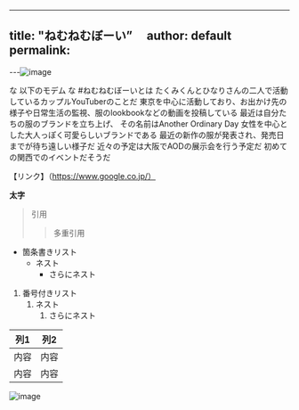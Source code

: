 ---
title: "ねむねむぼーい”　
author: default
permalink:
--
---![image](https://github.com/kopenchan/GHPages_WebSite/assets/132989313/2ef346f0-8f51-4fa8-b7b6-dfa2cc53a809)

な
以下のモデム
な
#ねむねむぼーいとは
たくみくんとひなりさんの二人で活動しているカップルYouTuberのことだ
東京を中心に活動しており、お出かけ先の様子や日常生活の監視、服のlookbookなどの動画を投稿している
最近は自分たちの服のブランドを立ち上げ、
その名前はAnother Ordinary Day
女性を中心とした大人っぽく可愛らしいブランドである
最近の新作の服が発表され、発売日までが待ち遠しい様子だ
近々の予定は大阪でAODの展示会を行う予定だ
初めての関西でのイベントだそうだ



【リンク】（https://www.google.co.jp/）

**太字**

> 引用
>> 多重引用


- 箇条書きリスト
  - ネスト
    - さらにネスト


1. 番号付きリスト
   1. ネスト
      1. さらにネスト


| 列1  | 列2  |
|-----|-----|
| 内容  | 内容  |
| 内容  | 内容  |

![image](/GHPages_WebSite/assets/images/logo-150.png)
